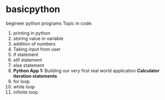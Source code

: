 # basicpython
begineer python programs
Topic in code:
<ol>
  <li>printing in python </li>
  <li>storing value in variable</li>
  <li>addition of numbers</li>
  <li>Taking input from user</li>
  <li> if statement</li>
  <li>elif statement</li>
  <li>else statement</li>
  <li><b>Python App 1:</b> Building our very first real world application <b>Calculator</b></li>
<b>iteration statements</b>
   <li>for loop</li>
   <li>while loop</li>
   <li>infinite loop</li>
  
</ol>
